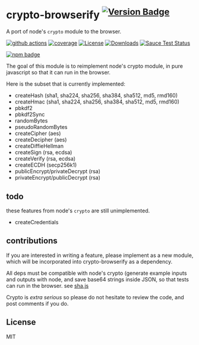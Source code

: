 # crypto-browserify <sup>[![Version Badge][npm-version-svg]][package-url]</sup>

A port of node's `crypto` module to the browser.

[![github actions][actions-image]][actions-url]
[![coverage][codecov-image]][codecov-url]
[![License][license-image]][license-url]
[![Downloads][downloads-image]][downloads-url]
[![Sauce Test Status](https://saucelabs.com/browser-matrix/crypto-browserify.svg)](https://saucelabs.com/u/crypto-browserify)

[![npm badge][npm-badge-png]][package-url]


The goal of this module is to reimplement node's crypto module,
in pure javascript so that it can run in the browser.

Here is the subset that is currently implemented:

* createHash (sha1, sha224, sha256, sha384, sha512, md5, rmd160)
* createHmac (sha1, sha224, sha256, sha384, sha512, md5, rmd160)
* pbkdf2
* pbkdf2Sync
* randomBytes
* pseudoRandomBytes
* createCipher (aes)
* createDecipher (aes)
* createDiffieHellman
* createSign (rsa, ecdsa)
* createVerify (rsa, ecdsa)
* createECDH (secp256k1)
* publicEncrypt/privateDecrypt (rsa)
* privateEncrypt/publicDecrypt (rsa)

## todo

these features from node's `crypto` are still unimplemented.

* createCredentials

## contributions

If you are interested in writing a feature, please implement as a new module,
which will be incorporated into crypto-browserify as a dependency.

All deps must be compatible with node's crypto
(generate example inputs and outputs with node,
and save base64 strings inside JSON, so that tests can run in the browser.
see [sha.js](https://github.com/dominictarr/sha.js)

Crypto is _extra serious_ so please do not hesitate to review the code,
and post comments if you do.

## License

MIT

[package-url]: https://npmjs.org/package/crypto-browserify
[npm-version-svg]: https://versionbadg.es/browserify/crypto-browserify.svg
[deps-svg]: https://david-dm.org/browserify/crypto-browserify.svg
[deps-url]: https://david-dm.org/browserify/crypto-browserify
[dev-deps-svg]: https://david-dm.org/browserify/crypto-browserify/dev-status.svg
[dev-deps-url]: https://david-dm.org/browserify/crypto-browserify#info=devDependencies
[npm-badge-png]: https://nodei.co/npm/crypto-browserify.png?downloads=true&stars=true
[license-image]: https://img.shields.io/npm/l/crypto-browserify.svg
[license-url]: LICENSE
[downloads-image]: https://img.shields.io/npm/dm/crypto-browserify.svg
[downloads-url]: https://npm-stat.com/charts.html?package=crypto-browserify
[codecov-image]: https://codecov.io/gh/browserify/crypto-browserify/branch/main/graphs/badge.svg
[codecov-url]: https://app.codecov.io/gh/browserify/crypto-browserify/
[actions-image]: https://img.shields.io/endpoint?url=https://github-actions-badge-u3jn4tfpocch.runkit.sh/browserify/crypto-browserify
[actions-url]: https://github.com/browserify/crypto-browserify/actions
